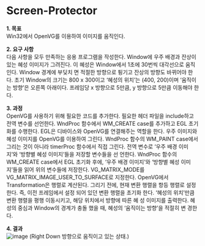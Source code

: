 # Screen-Protector
**1. 목표**   
Win32에서 OpenVG를 이용하여 이미지를 움직인다.

**2. 요구 사항**   
다음 사항을 모두 만족하는 응용 프로그램을 작성한다. Window에 우주 배경과 잔상이 있는 혜성 이미지가 그려진다. 이 혜성은 Window에서 1초에 30번씩 대각선으로 움직인다. Window 경계에 부딪치 면 적절한 방향으로 튕기고 잔상의 방향도 바뀌어야 한다. 초기 Window의 크기는 800 x 300이고 ‘혜성의 위치’는 (400, 200)이며 ‘움직이는 방향’은 오른쪽 아래이다. 프레임당 x 방향으로 5만큼, y 방향으로 5만큼 이동해야 한다.

**3. 과정**   
OpenVG를 사용하기 위해 필요한 코드를 추가한다. 필요한 헤더 파일을 include하고 전역 변수를 선언한다. WndProc 함수에서 WM_CREATE case를 추가하고 EGL 초기화를 수행한다. EGL은 디바이스와 OpenVG를 연결해주는 역할을 한다. 우주 이미지와 혜성 이미지를 OpenVG를 이용하여 그린다. WndProc 함수의 WM_PAINT case에서 그리는 것이 아니라 timerProc 함수에서 직접 그린다. 전역 변수로 ‘우주 배경 이미지’와 ‘방향별 혜성 이미지’들을 저장할 변수들을 선 언한다. WndProc 함수의 WM_CREATE case에서 EGL 초기화 후에, ‘우주 배경 이미지’와 ‘방향별 혜성 이미지’들을 읽어 위의 변수들에 저장한다. VG_MATRIX_MODE를 VG_MATRIX_IMAGE_USER_TO_SURFACE로 지정한다. OpenVG에서 Transformation은 행렬로 계산된다. 그리기 전에, 현재 변환 행렬을 항등 행렬로 설정한다. 즉, 이전 프레임에서 설정 되어 있던 변환 행렬을 초기화 한다. ‘혜성의 위치’만큼 변환 행렬을 평행 이동시키고, 해당 위치에서 방향에 따른 혜 성 이미지를 출력한다. 혜성의 중심과 Window의 경계가 충돌 했을 때, 혜성의 ‘움직이는 방향’을 적절히 변 경한다.

**4. 결과**   
![image](https://user-images.githubusercontent.com/38244836/82404121-6a2a8000-9a9b-11ea-8605-169e0c390d83.png)
(Right Down 방향으로 움직이고 있는 상태.)
